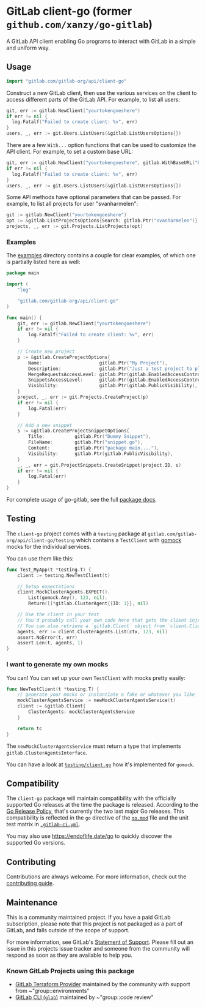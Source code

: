 # GitLab client-go (former `github.com/xanzy/go-gitlab`)

A GitLab API client enabling Go programs to interact with GitLab in a simple and uniform way.

## Usage

```go
import "gitlab.com/gitlab-org/api/client-go"
```

Construct a new GitLab client, then use the various services on the client to
access different parts of the GitLab API. For example, to list all
users:

```go
git, err := gitlab.NewClient("yourtokengoeshere")
if err != nil {
  log.Fatalf("Failed to create client: %v", err)
}
users, _, err := git.Users.ListUsers(&gitlab.ListUsersOptions{})
```

There are a few `With...` option functions that can be used to customize
the API client. For example, to set a custom base URL:

```go
git, err := gitlab.NewClient("yourtokengoeshere", gitlab.WithBaseURL("https://git.mydomain.com/api/v4"))
if err != nil {
  log.Fatalf("Failed to create client: %v", err)
}
users, _, err := git.Users.ListUsers(&gitlab.ListUsersOptions{})
```

Some API methods have optional parameters that can be passed. For example,
to list all projects for user "svanharmelen":

```go
git := gitlab.NewClient("yourtokengoeshere")
opt := &gitlab.ListProjectsOptions{Search: gitlab.Ptr("svanharmelen")}
projects, _, err := git.Projects.ListProjects(opt)
```

### Examples

The [examples](/examples) directory
contains a couple for clear examples, of which one is partially listed here as well:

```go
package main

import (
	"log"

	"gitlab.com/gitlab-org/api/client-go"
)

func main() {
	git, err := gitlab.NewClient("yourtokengoeshere")
	if err != nil {
		log.Fatalf("Failed to create client: %v", err)
	}

	// Create new project
	p := &gitlab.CreateProjectOptions{
		Name:                     gitlab.Ptr("My Project"),
		Description:              gitlab.Ptr("Just a test project to play with"),
		MergeRequestsAccessLevel: gitlab.Ptr(gitlab.EnabledAccessControl),
		SnippetsAccessLevel:      gitlab.Ptr(gitlab.EnabledAccessControl),
		Visibility:               gitlab.Ptr(gitlab.PublicVisibility),
	}
	project, _, err := git.Projects.CreateProject(p)
	if err != nil {
		log.Fatal(err)
	}

	// Add a new snippet
	s := &gitlab.CreateProjectSnippetOptions{
		Title:           gitlab.Ptr("Dummy Snippet"),
		FileName:        gitlab.Ptr("snippet.go"),
		Content:         gitlab.Ptr("package main...."),
		Visibility:      gitlab.Ptr(gitlab.PublicVisibility),
	}
	_, _, err = git.ProjectSnippets.CreateSnippet(project.ID, s)
	if err != nil {
		log.Fatal(err)
	}
}
```

For complete usage of go-gitlab, see the full [package docs](https://godoc.org/gitlab.com/gitlab-org/api/client-go).

## Testing

The `client-go` project comes with a `testing` package at `gitlab.com/gitlab-org/api/client-go/testing`
which contains a `TestClient` with [gomock](https://github.com/uber-go/mock) mocks for the individual services.

You can use them like this:

```go
func Test_MyApp(t *testing.T) {
    client := testing.NewTestClient(t)

    // Setup expectations
    client.MockClusterAgents.EXPECT().
        List(gomock.Any(), 123, nil).
        Return([]*gitlab.ClusterAgent{{ID: 1}}, nil)

    // Use the client in your test
    // You'd probably call your own code here that gets the client injected.
    // You can also retrieve a `gitlab.Client` object from `client.Client`.
    agents, err := client.ClusterAgents.List(ctx, 123, nil)
    assert.NoError(t, err)
    assert.Len(t, agents, 1)
}
```

### I want to generate my own mocks

You can! You can set up your own `TestClient` with mocks pretty easily:

```go
func NewTestClient(t *testing.T) {
    // generate your mocks or instantiate a fake or whatever you like
    mockClusterAgentsService := newMockClusterAgentsService(t)
	client := &gitlab.Client{
		ClusterAgents: mockClusterAgentsService
	}

	return tc
}
```

The `newMockClusterAgentsService` must return a type that implements `gitlab.ClusterAgentsInterface`.

You can have a look at [`testing/client.go`](/testing.client.go) how it's implemented for `gomock`.

## Compatibility

The `client-go` package will maintain compatibility with the officially supported Go releases
at the time the package is released. According to the [Go Release Policy](https://go.dev/doc/devel/release#policy),
that's currently the two last major Go releases.
This compatibility is reflected in the `go` directive of the [`go.mod`](/go.mod) file
and the unit test matrix in [`.gitlab-ci.yml`](/.gitlab-ci.yml).

You may also use https://endoflife.date/go to quickly discover the supported Go versions.

## Contributing

Contributions are always welcome. For more information, check out the
[contributing guide](/CONTRIBUTING.md).

## Maintenance

This is a community maintained project. If you have a paid GitLab subscription,
please note that this project is not packaged as a part of GitLab, and falls outside
of the scope of support.

For more information, see GitLab's
[Statement of Support](https://about.gitlab.com/support/statement-of-support.html).
Please fill out an issue in this projects issue tracker and someone from the community
will respond as soon as they are available to help you.

### Known GitLab Projects using this package

- [GitLab Terraform Provider](https://gitlab.com/gitlab-org/terraform-provider-gitlab)
  maintained by the community with support from ~"group::environments"
- [GitLab CLI (`glab`)](https://gitlab.com/gitlab-org/cli)
  maintained by ~"group::code review"
